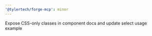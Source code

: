 ```yaml
---
'@tylertech/forge-mcp': minor
---
```


Expose CSS-only classes in component docs and update select usage example
